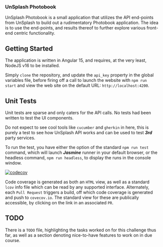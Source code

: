 ### UnSplash Photobook

UnSplash Photobook is a small application that utilizes the API end-points from UnSplash to build out a rudimentatory Photobook application. The idea is to use the end-points, and results thereof to further explore various front-end centric functionality.

## Getting Started


The application is written in Angular 15, and requires, at the very least, NodeJS v16 to be installed.

Simply `clone` the repository, and update the `api_key` property in the global variables file, before firing off a call to launch the website with `npm run start` and view the web site on the default URL: `http://localhost:4200`.

## Unit Tests

Unit tests are sparse and only caters for the API calls. No tests had been written to test the UI components.

Do not expect to see cool tools like `cucumber` and `gherkin` in here, this is purely a test to see how UnSplash API works and can be used to test ***3rd*** party services.

To run the test, you have either the option of the standard `npm run test` command, which will launch ***Jasmine*** runner in your default browser, or the headless command, `npm run headless`, to display the runs in the console window.

[![codecov](https://codecov.io/gh/JadedEric/unsplash-photobook/branch/dev/graph/badge.svg?token=vFJ5akeX3N)](https://codecov.io/gh/JadedEric/unsplash-photobook)

Code coverage is generated as both an `HTML` view, as well as a standard `lcov` info file which can be read by any supported interface. Alternately, each `Pull Request` triggers a build, off which code coverage is generated and push to `covecov.io`. The standard view for these are publically accessible, by clicking on the link in an associated `PR`.

## TODO

There is a `TODO` file, highlighting the tasks worked on for this challenge thus far, as well as a section denoting nice-to-have features to work on in due course.
